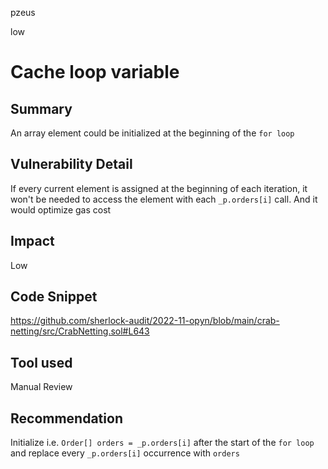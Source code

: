 pzeus

low

# Cache loop variable

## Summary
An array element could be initialized at the beginning of the `for loop`
## Vulnerability Detail
If every current element is assigned at the beginning of each iteration, it won't be needed to access the element with each `_p.orders[i]` call. And it would optimize gas cost
## Impact
Low
## Code Snippet
https://github.com/sherlock-audit/2022-11-opyn/blob/main/crab-netting/src/CrabNetting.sol#L643
## Tool used

Manual Review

## Recommendation
Initialize i.e. `Order[] orders = _p.orders[i]` after the start of the `for loop` and replace every `_p.orders[i]` occurrence with `orders`